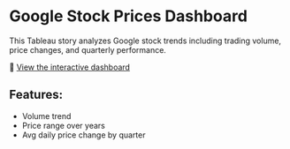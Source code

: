 # Google Stock Prices Dashboard 

This Tableau story analyzes Google stock trends including trading volume, price changes, and quarterly performance.

🔗 [View the interactive dashboard](https://public.tableau.com/views/google_stock_dashboard/GoogleStockStory)

## Features:
- Volume trend
- Price range over years
- Avg daily price change by quarter
